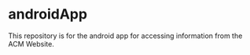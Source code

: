 androidApp
==========

This repository is for the android app for accessing information from the ACM Website.

